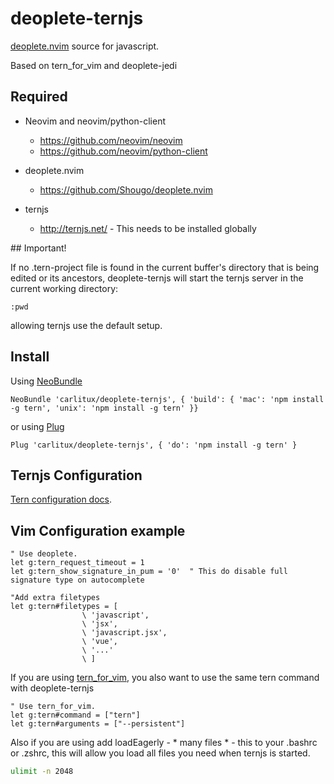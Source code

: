 # deoplete-ternjs
[deoplete.nvim](https://github.com/Shougo/deoplete.nvim) source for javascript.

Based on tern_for_vim and deoplete-jedi

## Required

- Neovim and neovim/python-client
  - https://github.com/neovim/neovim
  - https://github.com/neovim/python-client

- deoplete.nvim
  - https://github.com/Shougo/deoplete.nvim

- ternjs
  - http://ternjs.net/  - This needs to be installed globally

## Important!

If no .tern-project file is found in the current buffer's directory that is
being edited or its ancestors, deoplete-ternjs will start the ternjs server
in the current working directory:

```vim
:pwd
```

allowing ternjs use the default setup.


## Install

Using [NeoBundle](https://github.com/Shougo/neobundle.vim)

```vim
NeoBundle 'carlitux/deoplete-ternjs', { 'build': { 'mac': 'npm install -g tern', 'unix': 'npm install -g tern' }}
```

or using [Plug](https://github.com/junegunn/vim-plug)

```vim
Plug 'carlitux/deoplete-ternjs', { 'do': 'npm install -g tern' }
```

## Ternjs Configuration

[Tern configuration docs](http://ternjs.net/doc/manual.html#configuration).


## Vim Configuration example
```vim
" Use deoplete.
let g:tern_request_timeout = 1
let g:tern_show_signature_in_pum = '0'  " This do disable full signature type on autocomplete

"Add extra filetypes
let g:tern#filetypes = [
                \ 'javascript',
                \ 'jsx',
                \ 'javascript.jsx',
                \ 'vue',
                \ '...'
                \ ]
```

If you are using [tern_for_vim](https://github.com/ternjs/tern_for_vim), you also want to use the same tern command with deoplete-ternjs
```vim
" Use tern_for_vim.
let g:tern#command = ["tern"]
let g:tern#arguments = ["--persistent"]
```

Also if you are using add loadEagerly - * many files * - this to your .bashrc or .zshrc, this will
allow you load all files you need when ternjs is started.

```bash
ulimit -n 2048
```
